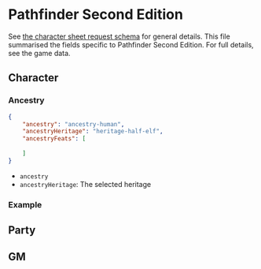 # Pathfinder Second Edition

See [the character sheet request schema](./) for general details. This file summarised the fields specific to Pathfinder Second Edition. For full details, see the game data.

## Character

### Ancestry

```json
{
    "ancestry": "ancestry-human",
    "ancestryHeritage": "heritage-half-elf",
    "ancestryFeats": [
        
    ]
}
```

- `ancestry`
- `ancestryHeritage`: The selected heritage

### Example

## Party



## GM